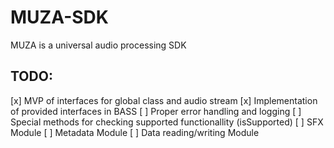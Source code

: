 # MUZA-SDK
MUZA is a universal audio processing SDK

## TODO:
[x] MVP of interfaces for global class and audio stream
[x] Implementation of provided interfaces in BASS
[ ] Proper error handling and logging
[ ] Special methods for checking supported functionallity (isSupported)
[ ] SFX Module
[ ] Metadata Module
[ ] Data reading/writing Module
